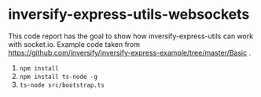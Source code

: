 # inversify-express-utils-websockets

This code report has the goal to show how inversify-express-utils can work with socket.io. Example code taken from https://github.com/inversify/inversify-express-example/tree/master/Basic .

1. `npm install`
2. `npm install ts-node -g`
3. `ts-node src/bootstrap.ts`